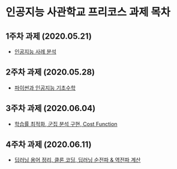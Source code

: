 # 인공지능 사관학교 프리코스 과제 목차

## 1주차 과제 (2020.05.21)

- [인공지능 사례 분석 ](https://github.com/Shin-JH8/S-JH-AI/blob/master/1%EC%A3%BC%EC%B0%A8%EA%B3%BC%EC%A0%9C.ipynb)

## 2주차 과제 (2020.05.28)

- [파이썬과 인공지능 기초수학](https://github.com/Shin-JH8/S-JH-AI/blob/master/2%EC%A3%BC%EC%B0%A8%EA%B3%BC%EC%A0%9C.ipynb)

## 3주차 과제 (2020.06.04)

- [학습률 최적화, 군집 분석 구현, Cost Function](https://github.com/Shin-JH8/S-JH-AI/blob/master/3%EC%A3%BC%EC%B0%A8%EA%B3%BC%EC%A0%9C.ipynb)

## 4주차 과제 (2020.06.11)

- [딥러닝 용어 정리, 클론 코딩, 딥러닝 순전파 & 역전파 계산](https://github.com/Shin-JH8/S-JH-AI/blob/master/4%EC%A3%BC%EC%B0%A8%EA%B3%BC%EC%A0%9C.ipynb)
